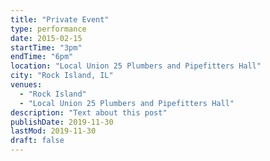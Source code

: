```yaml
---
title: "Private Event"
type: performance
date: 2015-02-15
startTime: "3pm"
endTime: "6pm"
location: "Local Union 25 Plumbers and Pipefitters Hall"
city: "Rock Island, IL"
venues:
  - "Rock Island"
  - "Local Union 25 Plumbers and Pipefitters Hall"
description: "Text about this post"
publishDate: 2019-11-30
lastMod: 2019-11-30
draft: false
---
```

